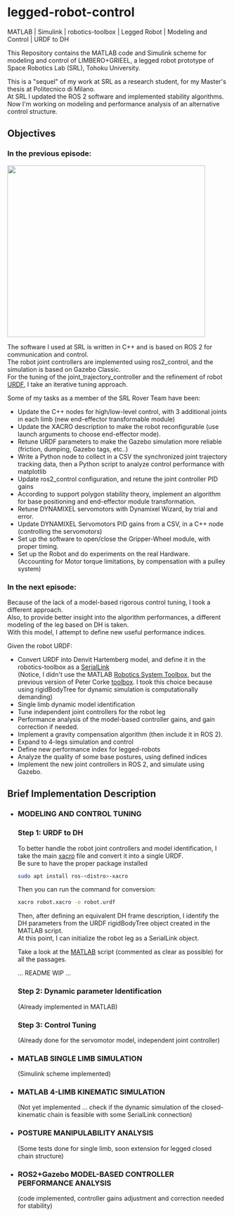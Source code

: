 # legged-robot-control
MATLAB | Simulink | robotics-toolbox | Legged Robot | Modeling and Control | URDF to DH 

This Repository contains the MATLAB code and Simulink scheme for modeling and control of LIMBERO+GRIEEL, a legged robot prototype of Space Robotics Lab (SRL), Tohoku University.<br/>

This is a "sequel" of my work at SRL as a research student, for my Master's thesis at Politecnico di Milano. <br/>
At SRL I updated the ROS 2 software and implemented stability algorithms. <br/>
Now I'm working on modeling and performance analysis of an alternative control structure. 

## Objectives

### In the previous episode:

<img width=450 height=390 src=https://github.com/AlePuglisi/legged-robot-control/blob/main/image_video/transform_sequence_algorithm_GIF.gif>

The software I used at SRL is written in C++ and is based on ROS 2 for communication and control.<br/>
The robot joint controllers are implemented using ros2_control, and the simulation is based on Gazebo Classic.<br/>
For the tuning of the joint_trajectory_controller and the refinement of robot [URDF](https://docs.ros.org/en/humble/Tutorials/Intermediate/URDF/URDF-Main.html), I take an iterative tuning approach.<br/>

Some of my tasks as a member of the SRL Rover Team have been: 
- Update the C++ nodes for high/low-level control, with 3 additional joints in each limb (new end-effector transformable module)
- Update the XACRO description to make the robot reconfigurable (use launch arguments to choose end-effector mode).
- Retune URDF parameters to make the Gazebo simulation more reliable (friction, dumping, Gazebo tags, etc..)
- Write a Python node to collect in a CSV the synchronized joint trajectory tracking data, then a Python script to analyze control performance with matplotlib
- Update ros2_control configuration, and retune the joint controller PID gains
- According to support polygon stability theory, implement an algorithm for base positioning and end-effector module transformation.
- Retune DYNAMIXEL servomotors with Dynamixel Wizard, by trial and error.
- Update DYNAMIXEL Servomotors PID gains from a CSV, in a C++ node (controlling the servomotors)
- Set up the software to open/close the Gripper-Wheel module, with proper timing.
- Set up the Robot and do experiments on the real Hardware. <br/>
  (Accounting for Motor torque limitations, by compensation with a pulley system)
  
### In the next episode: 
Because of the lack of a model-based rigorous control tuning, I took a different approach.<br/> 
Also, to provide better insight into the algorithm performances, a different modeling of the leg based on DH is taken. <br/>
With this model, I attempt to define new useful performance indices.

Given the robot URDF:
- Convert URDF into Denvit Hartemberg model, and define it in the robotics-toolbox as a [SerialLink](https://www.petercorke.com/RTB/r9/html/SerialLink.html) <br/>
  (Notice, I didn't use the MATLAB [Robotics System Toolbox](https://it.mathworks.com/products/robotics.html), but the previous version of Peter Corke [toolbox](https://petercorke.com/toolboxes/robotics-toolbox/).
  I took this choice because using rigidBodyTree for dynamic simulation is computationally demanding)
- Single limb dynamic model identification 
- Tune independent joint controllers for the robot leg
- Performance analysis of the model-based controller gains, and gain correction if needed.
- Implement a gravity compensation algorithm (then include it in ROS 2). 
- Expand to 4-legs simulation and control
- Define new performance index for legged-robots
- Analyze the quality of some base postures, using defined indices
- Implement the new joint controllers in ROS 2, and simulate using Gazebo.

## Brief Implementation Description 

- ### MODELING AND CONTROL TUNING 
    ### Step 1: URDF to DH
    To better handle the robot joint controllers and model identification, I take the main [xacro](https://docs.ros.org/en/humble/Tutorials/Intermediate/URDF/Using-Xacro-to-Clean-Up-a-URDF-File.html) file and convert it into a single 
    URDF.<br/>
    Be sure to have the proper package installed
    ```bash
    sudo apt install ros-<distro>-xacro
    ```
    Then you can run the command for conversion: 
    ```bash
    xacro robot.xacro -o robot.urdf
    ```
    
    Then, after defining an equivalent DH frame description, I identify the DH parameters from the URDF rigidBodyTree object created in the MATLAB script.<br/>
    At this point, I can initialize the robot leg as a SerialLink object. 
    
    Take a look at the [MATLAB](https://github.com/AlePuglisi/legged-robot-control/blob/main/limberoGrieel_leg_DH.m) script (commented as clear as possible) for all the passages. 
    
     ... README WIP ...
    ### Step 2: Dynamic parameter Identification 
    (Already implemented in MATLAB)
    
    ### Step 3: Control Tuning 
    (Already done for the servomotor model, independent joint controller) 

- ### MATLAB SINGLE LIMB SIMULATION
  (Simulink scheme implemented)
  
- ### MATLAB 4-LIMB KINEMATIC SIMULATION
  (Not yet implemented ... check if the dynamic simulation of the closed-kinematic chain is feasible with some SerialLink connection)
  
- ### POSTURE MANIPULABILITY ANALYSIS
  (Some tests done for single limb, soon extension for legged closed chain structure)
  
- ### ROS2+Gazebo MODEL-BASED CONTROLLER PERFORMANCE ANALYSIS
  (code implemented, controller gains adjustment and correction needed for stability) 
  



